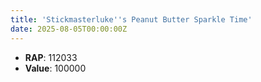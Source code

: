 ```yaml
---
title: 'Stickmasterluke''s Peanut Butter Sparkle Time'
date: 2025-08-05T00:00:00Z
---
```

- **RAP**: 112033
- **Value**: 100000
